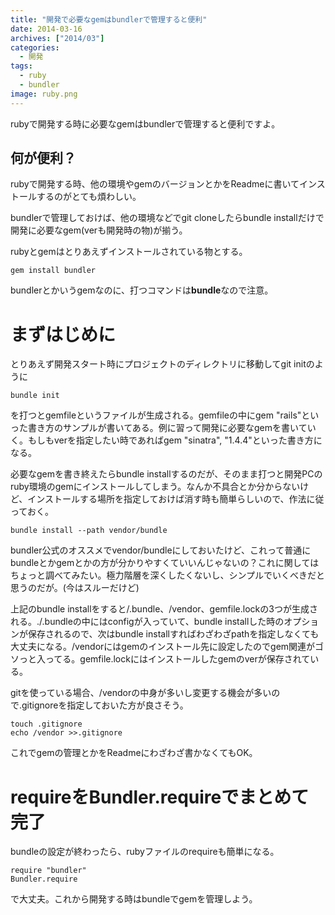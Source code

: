 ```yaml
---
title: "開発で必要なgemはbundlerで管理すると便利"
date: 2014-03-16
archives: ["2014/03"]
categories:
  - 開発
tags:
  - ruby
  - bundler
image: ruby.png
---
```

rubyで開発する時に必要なgemはbundlerで管理すると便利ですよ。

<!--more-->

## 何が便利？

rubyで開発する時、他の環境やgemのバージョンとかをReadmeに書いてインストールするのがとても煩わしい。

bundlerで管理しておけば、他の環境などでgit cloneしたらbundle installだけで開発に必要なgem(verも開発時の物)が揃う。

rubyとgemはとりあえずインストールされている物とする。

`gem install bundler`

bundlerとかいうgemなのに、打つコマンドは**bundle**なので注意。

# まずはじめに

とりあえず開発スタート時にプロジェクトのディレクトリに移動してgit initのように

`bundle init`

を打つとgemfileというファイルが生成される。gemfileの中にgem "rails"といった書き方のサンプルが書いてある。例に習って開発に必要なgemを書いていく。もしもverを指定したい時であればgem "sinatra", "1.4.4"といった書き方になる。

必要なgemを書き終えたらbundle installするのだが、そのまま打つと開発PCのruby環境のgemにインストールしてしまう。なんか不具合とか分からないけど、インストールする場所を指定しておけば消す時も簡単らしいので、作法に従っておく。

`bundle install --path vendor/bundle`

bundler公式のオススメでvendor/bundleにしておいたけど、これって普通にbundleとかgemとかの方が分かりやすくていいんじゃないの？これに関してはちょっと調べてみたい。極力階層を深くしたくないし、シンプルでいくべきだと思うのだが。(今はスルーだけど)

上記のbundle installをすると/.bundle、/vendor、gemfile.lockの3つが生成される。./.bundleの中にはconfigが入っていて、bundle installした時のオプションが保存されるので、次はbundle installすればわざわざpathを指定しなくても大丈夫になる。/vendorにはgemのインストール先に設定したのでgem関連がゴソっと入ってる。gemfile.lockにはインストールしたgemのverが保存されている。

gitを使っている場合、/vendorの中身が多いし変更する機会が多いので.gitignoreを指定しておいた方が良さそう。

```
touch .gitignore
echo /vendor >>.gitignore
```

これでgemの管理とかをReadmeにわざわざ書かなくてもOK。

# requireをBundler.requireでまとめて完了

bundleの設定が終わったら、rubyファイルのrequireも簡単になる。

```
require "bundler"
Bundler.require
```

で大丈夫。これから開発する時はbundleでgemを管理しよう。

